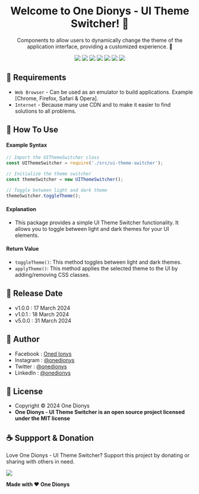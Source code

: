 <h1 align="center">Welcome to One Dionys - UI Theme Switcher! 👋 </h1>

<p align="center">Components to allow users to dynamically change the theme of the application interface, providing a customized experience. 💖 </p>

<p align="center">
<img src="https://img.shields.io/github/contributors/onedionys/onedionys-ui-theme-switcher?style=flat-square">
<img src="https://img.shields.io/github/issues/onedionys/onedionys-ui-theme-switcher?style=flat-square">
<img src="https://img.shields.io/github/stars/onedionys/onedionys-ui-theme-switcher?style=flat-square"> 
<img src="https://img.shields.io/github/forks/onedionys/onedionys-ui-theme-switcher?style=flat-square">
<img src="https://img.shields.io/github/last-commit/onedionys/onedionys-ui-theme-switcher.svg?style=flat-square">
<img src="https://img.shields.io/github/languages/code-size/onedionys/onedionys-ui-theme-switcher?style=flat-square">
<img src="https://img.shields.io/github/license/onedionys/onedionys-ui-theme-switcher?style=flat-square">
</p>

## 💾 Requirements

* `Web Browser` - Can be used as an emulator to build applications. Example [Chrome, Firefox, Safari & Opera].
* `Internet` - Because many use CDN and to make it easier to find solutions to all problems.

## 🎯 How To Use

#### Example Syntax

```javascript
// Import the UIThemeSwitcher class
const UIThemeSwitcher = require('./src/ui-theme-switcher');

// Initialize the theme switcher
const themeSwitcher = new UIThemeSwitcher();

// Toggle between light and dark theme
themeSwitcher.toggleTheme();
```

#### Explanation

* This package provides a simple UI Theme Switcher functionality. It allows you to toggle between light and dark themes for your UI elements.

#### Return Value

* `toggleTheme()`: This method toggles between light and dark themes.
* `applyTheme()`: This method applies the selected theme to the UI by adding/removing CSS classes.

## 📆 Release Date

* v1.0.0 : 17 March 2024
* v1.0.1 : 18 March 2024
* v5.0.0 : 31 March 2024

## 🧑 Author

* Facebook : <a href="https://www.facebook.com/theonedionys"> Oned Ionys</a>
* Instagram : <a href="https://www.instagram.com/onedionys/"> @onedionys</a>
* Twitter : <a href="https://twitter.com/onedionys"> @onedionys</a>
* LinkedIn :  <a href="https://www.linkedin.com/in/onedionys/"> @onedionys</a>

## 📝 License

* Copyright © 2024 One Dionys
* **One Dionys - UI Theme Switcher is an open source project licensed under the MIT license**

## ☕️ Suppport & Donation

Love One Dionys - UI Theme Switcher? Support this project by donating or sharing with others in need.

<a href="https://www.buymeacoffee.com/onedionys"><img src="https://img.shields.io/badge/Buy_Me_A_Coffee-FFDD00?style=for-the-badge&logo=buy-me-a-coffee&logoColor=black"/> </a>

**Made with ❤️ One Dionys**
